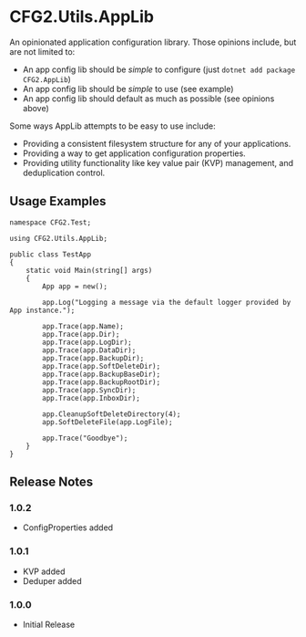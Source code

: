 # CFG2.Utils.AppLib

An opinionated application configuration library. Those opinions include, but are not limited to:

- An app config lib should be *simple* to configure (just ```dotnet add package CFG2.AppLib```)
- An app config lib should be *simple* to use (see example)
- An app config lib should default as much as possible (see opinions above)

Some ways AppLib attempts to be easy to use include:

- Providing a consistent filesystem structure for any of your applications.
- Providing a way to get application configuration properties.
- Providing utility functionality like key value pair (KVP) management, and deduplication control.

## Usage Examples

```
namespace CFG2.Test;

using CFG2.Utils.AppLib;

public class TestApp
{
    static void Main(string[] args)
    {
        App app = new();

        app.Log("Logging a message via the default logger provided by App instance.");

        app.Trace(app.Name);
        app.Trace(app.Dir);
        app.Trace(app.LogDir);
        app.Trace(app.DataDir);
        app.Trace(app.BackupDir);
        app.Trace(app.SoftDeleteDir);
        app.Trace(app.BackupBaseDir);
        app.Trace(app.BackupRootDir);
        app.Trace(app.SyncDir);
        app.Trace(app.InboxDir);

        app.CleanupSoftDeleteDirectory(4);
        app.SoftDeleteFile(app.LogFile);

        app.Trace("Goodbye");
    }
}
```

## Release Notes

### 1.0.2
- ConfigProperties added

### 1.0.1
- KVP added
- Deduper added

### 1.0.0
- Initial Release